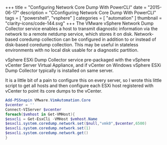 +++
title = "Configuring Network Core Dump With PowerCLI"
date = "2015-06-17"
description = "CConfiguring Network Core Dump With PowerCLI"
tags = [
    "powershell",
    "vsphere"
]
categories = [
    "automation"
]
thumbnail = "clarity-icons/code-144.svg"
+++
The VMware vSphere Network Dump Collector service enables a host to transmit diagnostic information via the network to a remote netdump service, which stores it on disk. Network-based coredump collection can be configured in addition to or instead of disk-based coredump collection. This may be useful in stateless environments with no local disk usable for a diagnostic partition.

vSphere ESXi Dump Collector service pre-packaged with the vSphere vCenter Server Virtual Appliance, and if vCenter on Windows vSphere ESXi Dump Collector typically is installed on same server.

It is a little bit of a pain to configure this on every server, so I wrote this little script to get all hosts and then configure each ESXi host registered with vCenter to point its core dumps to the vCenter.

```powershell
Add-PSSnapin VMware.VimAutomation.Core
$vcenter = ''
Connect-VIServer $vcenter
foreach($vmhost in Get-VMHost){
$esxcli = Get-EsxCli -VMHost $vmhost.Name
$esxcli.system.coredump.network.set($null,"vmk0",$vcenter,6500)
$esxcli.system.coredump.network.set(1)
$esxcli.system.coredump.network.get()
}
```
